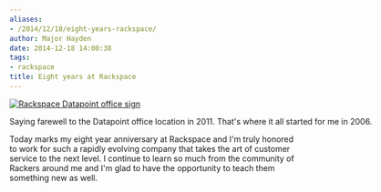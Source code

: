 ```yaml
---
aliases:
- /2014/12/18/eight-years-rackspace/
author: Major Hayden
date: 2014-12-18 14:00:38
tags:
- rackspace
title: Eight years at Rackspace
---
```


<div id="attachment_5286" style="width: 650px" class="wp-caption aligncenter">
  <a href="/wp-content/uploads/2014/12/datapoint_sign.jpg"><img src="/wp-content/uploads/2014/12/datapoint_sign.jpg" alt="Rackspace Datapoint office sign" width="640" height="427" class="size-full wp-image-5286" srcset="/wp-content/uploads/2014/12/datapoint_sign.jpg 640w, /wp-content/uploads/2014/12/datapoint_sign-300x200.jpg 300w" sizes="(max-width: 640px) 100vw, 640px" /></a>

  <p class="wp-caption-text">
    Saying farewell to the Datapoint office location in 2011. That's where it all started for me in 2006.
  </p>
</div>Today marks my eight year anniversary at Rackspace and I'm truly honored to work for such a rapidly evolving company that takes the art of customer service to the next level. I continue to learn so much from the community of Rackers around me and I'm glad to have the opportunity to teach them something new as well.